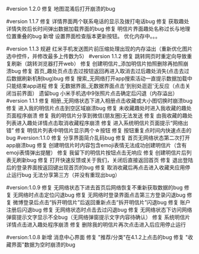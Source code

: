 #version 1.2.0
修复 地图混淆后打开崩溃的bug


#version 1.1.7
修复 详情界面两个联系电话的显示及拨打电话bug
修复 获取趣处详情失败后长时间弹出数据加载界面的bug
修复 明信片界面趣处名称过长与地理位置重叠的bug
新增 设置界面检查版本更新按钮。
优化内存中。。。

#version 1.1.3
规避 红米手机发送图片前压缩处理出现的内存溢出（重新优化图片选中控件，并修改最多上传数为5）
#version 1.1.2
修复 跳转网页时重定向导致重复刷新（跳转浏览器打开web）
修复 创建明信片_添加明信片拍照删除再拍照崩溃bug
修复 首页_趣处页点击去过按钮返回再进入取消去过后趣处消失(点击去过后数据刷新机制bug)bug
修复 搜索_无网络打开app搜索活动一直提示数据加载中只能结束app进程
修复 无数据界面_无数据界面点击'到别处逛逛'无反应（点击关闭当前界面）
遗留bug 小米手机选中9张照片点击确定后闪退（内存溢出）
#version 1.1.1
修复 相册_无网络状态下进入相册点击收藏或大小图切换时崩溃bug
修复 进入我的明信片点击到空区域崩溃bug
修复 未收藏趣处时进入我收藏的趣处页面程序崩溃
修复 我的明信片分享到微信(朋友圈)无法发送
修复 由我收藏的趣处列表进入趣处详情点击取消收藏程序崩溃
修复 进入系统明信片页面提示“网络出错”
修复 明信片列表中明信片显示两个☆按钮
修复 按钮重复点时间内快速点击的bug
#version:1.1.0
修复 分享界面简介乱码bug
修复 首页无网络状态第二次打开app崩溃bug
修复 创建明信片时内容包含emoji表情无法成功创建明信片（含有emoji表情弹出提醒）
修复 我留下的明信片按钮点击无响应
修复 创建明信片后列表无刷新bug
修复 打开快速反馈或关于我们，关闭后直接返回首页
修复 退出登陆后的登录界面按返回键出现首页的bug
修复 取消收藏后再点击进入收藏夹应用停止运行bug
无法分享第三方（并没有重现出bug）

#version:1.0.9
修复 无网络状态下进去首页后网络恢复不重新获取数据的bug
修复 无网络时点击定位闪退bug
修复 无网络时登录界面点击第三方登录闪退bug
修复 微博登录后点击“拆开明信片”后返回重新点击“拆开明信片”闪退bug
修复 账户注册后闪退bug
修复 无网络状态时点击去过闪退bug
修复 无网络状态下访问网络弹窗提示文字显示不全bug（无网络弹窗提示文字内容待确认）
修复 系统明信片详情点击进入趣处程序崩溃
修复 删除我的明信片再次点击进入后应用停止运行

#version:1.0.8
新增 消息中心界面
修复 "推荐/分类"在4.1.2上点击的bug
修复 "收藏界面"数据为空时崩溃的bug
